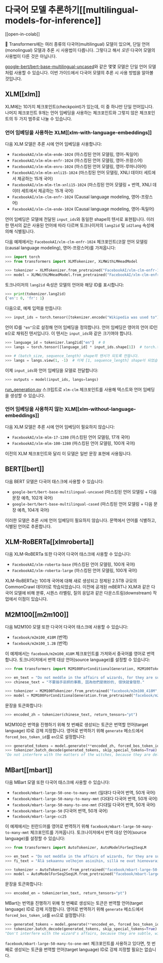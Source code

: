 <!--Copyright 2022 The HuggingFace Team. All rights reserved.

Licensed under the Apache License, Version 2.0 (the "License"); you may not use this file except in compliance with
the License. You may obtain a copy of the License at

http://www.apache.org/licenses/LICENSE-2.0

Unless required by applicable law or agreed to in writing, software distributed under the License is distributed on
an "AS IS" BASIS, WITHOUT WARRANTIES OR CONDITIONS OF ANY KIND, either express or implied. See the License for the
specific language governing permissions and limitations under the License.

⚠️ Note that this file is in Markdown but contain specific syntax for our doc-builder (similar to MDX) that may not be
rendered properly in your Markdown viewer.

-->

# 다국어 모델 추론하기[[multilingual-models-for-inference]]

[[open-in-colab]]

🤗 Transformers에는 여러 종류의 다국어(multilingual) 모델이 있으며, 단일 언어(monolingual) 모델과 추론 시 사용법이 다릅니다.
그렇다고 해서 *모든* 다국어 모델의 사용법이 다른 것은 아닙니다.

[google-bert/bert-base-multilingual-uncased](https://huggingface.co/google-bert/bert-base-multilingual-uncased)와 같은 몇몇 모델은 단일 언어 모델처럼 사용할 수 있습니다.
이번 가이드에서 다국어 모델의 추론 시 사용 방법을 알아볼 것입니다.

## XLM[[xlm]]

XLM에는 10가지 체크포인트(checkpoint)가 있는데, 이 중 하나만 단일 언어입니다. 
나머지 체크포인트 9개는 언어 임베딩을 사용하는 체크포인트와 그렇지 않은 체크포인트의 두 가지 범주로 나눌 수 있습니다.

### 언어 임베딩을 사용하는 XLM[[xlm-with-language-embeddings]]

다음 XLM 모델은 추론 시에 언어 임베딩을 사용합니다:

- `FacebookAI/xlm-mlm-ende-1024` (마스킹된 언어 모델링, 영어-독일어)
- `FacebookAI/xlm-mlm-enfr-1024` (마스킹된 언어 모델링, 영어-프랑스어)
- `FacebookAI/xlm-mlm-enro-1024` (마스킹된 언어 모델링, 영어-루마니아어)
- `FacebookAI/xlm-mlm-xnli15-1024` (마스킹된 언어 모델링, XNLI 데이터 세트에서 제공하는 15개 국어)
- `FacebookAI/xlm-mlm-tlm-xnli15-1024` (마스킹된 언어 모델링 + 번역, XNLI 데이터 세트에서 제공하는 15개 국어)
- `FacebookAI/xlm-clm-enfr-1024` (Causal language modeling, 영어-프랑스어)
- `FacebookAI/xlm-clm-ende-1024` (Causal language modeling, 영어-독일어)

언어 임베딩은 모델에 전달된 `input_ids`와 동일한 shape의 텐서로 표현됩니다.
이러한 텐서의 값은 사용된 언어에 따라 다르며 토크나이저의 `lang2id` 및 `id2lang` 속성에 의해 식별됩니다.

다음 예제에서는 `FacebookAI/xlm-clm-enfr-1024` 체크포인트(코잘 언어 모델링(causal language modeling), 영어-프랑스어)를 가져옵니다:

```py
>>> import torch
>>> from transformers import XLMTokenizer, XLMWithLMHeadModel

>>> tokenizer = XLMTokenizer.from_pretrained("FacebookAI/xlm-clm-enfr-1024")
>>> model = XLMWithLMHeadModel.from_pretrained("FacebookAI/xlm-clm-enfr-1024")
```

토크나이저의 `lang2id` 속성은 모델의 언어와 해당 ID를 표시합니다:

```py
>>> print(tokenizer.lang2id)
{'en': 0, 'fr': 1}
```

다음으로, 예제 입력을 만듭니다:

```py
>>> input_ids = torch.tensor([tokenizer.encode("Wikipedia was used to")])  # 배치 크기는 1입니다
```

언어 ID를 `"en"`으로 설정해 언어 임베딩을 정의합니다. 
언어 임베딩은 영어의 언어 ID인 `0`으로 채워진 텐서입니다.
이 텐서는 `input_ids`와 같은 크기여야 합니다. 

```py
>>> language_id = tokenizer.lang2id["en"]  # 0
>>> langs = torch.tensor([language_id] * input_ids.shape[1])  # torch.tensor([0, 0, 0, ..., 0])

>>> # (batch_size, sequence_length) shape의 텐서가 되도록 만듭니다.
>>> langs = langs.view(1, -1)  # 이제 [1, sequence_length] shape이 되었습니다(배치 크기는 1입니다)
```

이제 `input_ids`와 언어 임베딩을 모델로 전달합니다:

```py
>>> outputs = model(input_ids, langs=langs)
```

[run_generation.py](https://github.com/huggingface/transformers/tree/main/examples/pytorch/text-generation/run_generation.py) 스크립트로 `xlm-clm` 체크포인트를 사용해 텍스트와 언어 임베딩을 생성할 수 있습니다.

### 언어 임베딩을 사용하지 않는 XLM[[xlm-without-language-embeddings]]

다음 XLM 모델은 추론 시에 언어 임베딩이 필요하지 않습니다:

- `FacebookAI/xlm-mlm-17-1280` (마스킹된 언어 모델링, 17개 국어)
- `FacebookAI/xlm-mlm-100-1280` (마스킹된 언어 모델링, 100개 국어)

이전의 XLM 체크포인트와 달리 이 모델은 일반 문장 표현에 사용됩니다.

## BERT[[bert]]

다음 BERT 모델은 다국어 태스크에 사용할 수 있습니다:

- `google-bert/bert-base-multilingual-uncased` (마스킹된 언어 모델링 + 다음 문장 예측, 102개 국어)
- `google-bert/bert-base-multilingual-cased` (마스킹된 언어 모델링 + 다음 문장 예측, 104개 국어)

이러한 모델은 추론 시에 언어 임베딩이 필요하지 않습니다. 
문맥에서 언어를 식별하고, 식별된 언어로 추론합니다.

## XLM-RoBERTa[[xlmroberta]]

다음 XLM-RoBERTa 또한 다국어 다국어 태스크에 사용할 수 있습니다:

- `FacebookAI/xlm-roberta-base` (마스킹된 언어 모델링, 100개 국어)
- `FacebookAI/xlm-roberta-large` (마스킹된 언어 모델링, 100개 국어)

XLM-RoBERTa는 100개 국어에 대해 새로 생성되고 정제된 2.5TB 규모의 CommonCrawl 데이터로 학습되었습니다.
이전에 공개된 mBERT나 XLM과 같은 다국어 모델에 비해 분류, 시퀀스 라벨링, 질의 응답과 같은 다운스트림(downstream) 작업에서 이점이 있습니다.

## M2M100[[m2m100]]

다음 M2M100 모델 또한 다국어 다국어 태스크에 사용할 수 있습니다:

- `facebook/m2m100_418M` (번역)
- `facebook/m2m100_1.2B` (번역)

이 예제에서는 `facebook/m2m100_418M` 체크포인트를 가져와서 중국어를 영어로 번역합니다. 
토크나이저에서 번역 대상 언어(source language)를 설정할 수 있습니다:

```py
>>> from transformers import M2M100ForConditionalGeneration, M2M100Tokenizer

>>> en_text = "Do not meddle in the affairs of wizards, for they are subtle and quick to anger."
>>> chinese_text = "不要插手巫師的事務, 因為他們是微妙的, 很快就會發怒."

>>> tokenizer = M2M100Tokenizer.from_pretrained("facebook/m2m100_418M", src_lang="zh")
>>> model = M2M100ForConditionalGeneration.from_pretrained("facebook/m2m100_418M")
```

문장을 토큰화합니다:

```py
>>> encoded_zh = tokenizer(chinese_text, return_tensors="pt")
```

M2M100은 번역을 진행하기 위해 첫 번째로 생성되는 토큰은 번역할 언어(target language) ID로 강제 지정합니다.
영어로 번역하기 위해 `generate` 메소드에서 `forced_bos_token_id`를 `en`으로 설정합니다:

```py
>>> generated_tokens = model.generate(**encoded_zh, forced_bos_token_id=tokenizer.get_lang_id("en"))
>>> tokenizer.batch_decode(generated_tokens, skip_special_tokens=True)
'Do not interfere with the matters of the witches, because they are delicate and will soon be angry.'
```

## MBart[[mbart]]

다음 MBart 모델 또한 다국어 태스크에 사용할 수 있습니다:

- `facebook/mbart-large-50-one-to-many-mmt` (일대다 다국어 번역, 50개 국어)
- `facebook/mbart-large-50-many-to-many-mmt` (다대다 다국어 번역, 50개 국어)
- `facebook/mbart-large-50-many-to-one-mmt` (다대일 다국어 번역, 50개 국어)
- `facebook/mbart-large-50` (다국어 번역, 50개 국어)
- `facebook/mbart-large-cc25`

이 예제에서는 핀란드어를 영어로 번역하기 위해 `facebook/mbart-large-50-many-to-many-mmt` 체크포인트를 가져옵니다. 
토크나이저에서 번역 대상 언어(source language)를 설정할 수 있습니다:

```py
>>> from transformers import AutoTokenizer, AutoModelForSeq2SeqLM

>>> en_text = "Do not meddle in the affairs of wizards, for they are subtle and quick to anger."
>>> fi_text = "Älä sekaannu velhojen asioihin, sillä ne ovat hienovaraisia ja nopeasti vihaisia."

>>> tokenizer = AutoTokenizer.from_pretrained("facebook/mbart-large-50-many-to-many-mmt", src_lang="fi_FI")
>>> model = AutoModelForSeq2SeqLM.from_pretrained("facebook/mbart-large-50-many-to-many-mmt")
```

문장을 토큰화합니다:

```py
>>> encoded_en = tokenizer(en_text, return_tensors="pt")
```

MBart는 번역을 진행하기 위해 첫 번째로 생성되는 토큰은 번역할 언어(target language) ID로 강제 지정합니다.
영어로 번역하기 위해 `generate` 메소드에서 `forced_bos_token_id`를 `en`으로 설정합니다:

```py
>>> generated_tokens = model.generate(**encoded_en, forced_bos_token_id=tokenizer.lang_code_to_id("en_XX"))
>>> tokenizer.batch_decode(generated_tokens, skip_special_tokens=True)
"Don't interfere with the wizard's affairs, because they are subtle, will soon get angry."
```

`facebook/mbart-large-50-many-to-one-mmt` 체크포인트를 사용하고 있다면, 첫 번째로 생성되는 토큰을 번역할 언어(target language) ID로 강제 지정할 필요는 없습니다.
